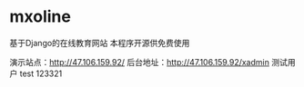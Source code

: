 # mxoline
基于Django的在线教育网站
本程序开源供免费使用


演示站点：http://47.106.159.92/
后台地址：http://47.106.159.92/xadmin
测试用户 test  123321
